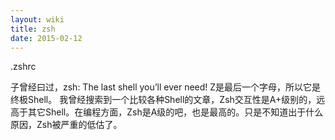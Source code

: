```yaml
---
layout: wiki
title: zsh
date: 2015-02-12
---
```


.zshrc

子曾经曰过，zsh: The last shell you’ll ever need! Z是最后一个字母，所以它是终极Shell。 
我曾经搜索到一个比较各种Shell的文章，Zsh交互性是A+级别的，远高于其它Shell。在编程方面，Zsh是A级的吧，也是最高的。只是不知道出于什么原因，Zsh被严重的低估了。
